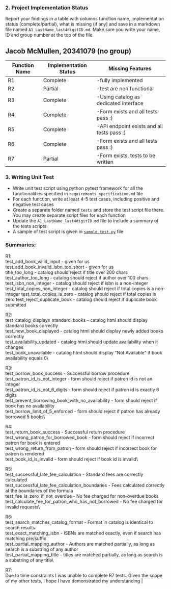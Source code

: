 

### 2. Project Implementation Status

Report your findings in a table with columns function name, 
implementation status (complete/partial), what is missing (if any) 
and save in a markdown file named `A1_LastName_last4digitID.md`. Make 
sure you write your name, ID and group number at the top of the file.

## Jacob McMullen, 20341079 (no group)

| Function Name | Implementation Status | Missing Features                           |
|---------------|-----------------------|--------------------------------------------|
| R1            | Complete              | -fully implemented                         |
| R2            | Partial               | -test are non functional                   |
| R3            | Complete              | -Using catalog as dedicated interface      |
| R4            | Complete              | -Form exists and all tests pass :)         |
| R5            | Complete              | -API endpoint exists and all tests pass :) |
| R6            | Complete              | -Form exists and all tests pass :)         |
| R7            | Partial               | -Form exists, tests to be written          |

### 3. Writing Unit Test
- Write unit test script using python pytest framework for all the functionalities specified in `requirements_specification.md` file
- For each function, write at least 4-5 test cases, including positive and negative test cases
- Create a separate folder named `tests` and store the test script file there. You may create separate script files for each function
- Update the `A1_LastName_last4digitID.md` file to include a summary of the tests scripts
- A sample of test script is given in [`sample_test.py`](sample_test.py) file  

### Summaries:

R1:\
test_add_book_valid_input - given for us\
test_add_book_invalid_isbn_too_short - given for us\
title_too_long - catalog should reject if title over 200 chars\
test_author_too_long - catalog should reject if author over 100 chars
test_isbn_non_integer - catalog should reject if isbn is a non-integer
test_total_copies_non_integer - catalog should reject if total copies is a non-integer
test_total_copies_is_zero - catalog should reject if total copies is zero
test_reject_duplicate_book - catalog should reject if duplicate book submitted

R2:\
test_catalog_displays_standard_books - catalog html should display standard books correctly\
test_new_book_displayed - catalog html should display newly added books correctly\
test_availability_updated - catalog html should update availability when it changes\
test_book_unavailable - catalog html should display "Not Available" if book availability equals 0\

R3:\
test_borrow_book_success - Successful borrow procedure\
test_patron_id_is_not_integer - form should reject if patron id is not an integer\
test_patron_id_is_not_6_digits - form should reject if patron id is exactly 6 digits\
test_prevent_borrowing_book_with_no_availability - form should reject if book has no availability\
test_borrow_limit_of_5_enforced - form should reject if patron has already borrowed 5 books\

R4:\
test_return_book_success - Successful return procedure\
test_wrong_patron_for_borrowed_book - form should reject if incorrect patron for book is entered\
test_wrong_return_from_patron - form should reject if incorrect book for patron is rendered\
test_book_id_is_invalid - form should reject if book id is invalid\

R5:\
test_successful_late_fee_calculation - Standard fees are correctly calculated\
test_successful_late_fee_calculation_boundaries - Fees calculated correctly at the boundaries of the formula\
test_fee_is_zero_if_not_overdue - No fee charged for non-overdue books\
test_calculate_fee_for_patron_who_has_not_borrowed - No fee charged for invalid requests\

R6:\
test_search_matches_catalog_format - Format in catalog is identical to search results\
test_exact_matching_isbn - ISBNs are matched exactly, even if search has matching pre/suffix\
test_partial_mapping_author - Authors are matched partially, as long as search is a substring of any author\
test_partial_mapping_title - titles are matched partially, as long as search is a substring of any title\

R7:\
Due to time constraints I was unable to complete R7 tests. Given the scope of my other tests, I hope I have demonstrated my understanding                                                                                                                                                                                                  |